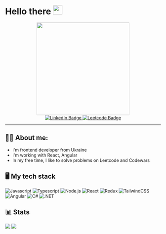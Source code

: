 # Hello there  <img src="https://media.giphy.com/media/hvRJCLFzcasrR4ia7z/giphy.gif" width="30px"/>


<div id="header" align="center">
  <img src="https://media.giphy.com/media/wwg1suUiTbCY8H8vIA/giphy-downsized-large.gif" width="300"/>
</div>
<div id="badges" align="center">
  <a href="https://www.linkedin.com/in/danylo-storozhuk-002104177/">
    <img src="https://img.shields.io/badge/LinkedIn-blue?style=for-the-badge&logo=linkedin&logoColor=white" alt="LinkedIn Badge"/>
  </a>
  <a href="https://leetcode.com/Wardenbug/">
    <img src="https://img.shields.io/badge/dynamic/json?style=for-the-badge&labelColor=black&color=%23ffa116&label=Leetcode&query=solved&url=https%3A%2F%2Fleetcode-badge.vercel.app%2Fapi%2Fusers%2FWardenbug&logo=leetcode&logoColor=yellow)" alt="Leetcode Badge"/>
  </a>
</div>

---

## :man_technologist: About me:
- I'm frontend developer from Ukraine
- I'm working with React, Angular
- In my free time, I like to solve problems on Leetcode and Codewars

## :desktop_computer:	My tech stack
![Javascript](https://img.shields.io/badge/JavaScript-323330?style=for-the-badge&logo=javascript&logoColor=F7DF1E
) 
![Typescript](https://img.shields.io/badge/TypeScript-007ACC?style=for-the-badge&logo=typescript&logoColor=white)
![Node.js](https://img.shields.io/badge/Node.js-43853D?style=for-the-badge&logo=node.js&logoColor=white)
![React](https://img.shields.io/badge/React-20232A?style=for-the-badge&logo=react&logoColor=61DAFB)
![Redux](https://img.shields.io/badge/Redux-593D88?style=for-the-badge&logo=redux&logoColor=white)
![TailwindCSS](https://img.shields.io/badge/Tailwind_CSS-38B2AC?style=for-the-badge&logo=tailwind-css&logoColor=white)
![Angular](https://img.shields.io/badge/Angular-DD0031?style=for-the-badge&logo=angular&logoColor=white)
![C#](https://img.shields.io/badge/C%23-239120?style=for-the-badge&logo=c-sharp&logoColor=white) 
![.NET](https://img.shields.io/badge/.NET-5C2D91?style=for-the-badge&logo=.net&logoColor=white) 


## :bar_chart: Stats
<img src="https://github-readme-stats.vercel.app/api?username=Wardenbug&show_icons=true&count_private=true">
<img src="https://leetcard.jacoblin.cool/Wardenbug?theme=dark&font=PT%20Sans">
